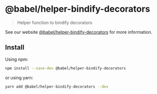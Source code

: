 # @babel/helper-bindify-decorators

> Helper function to bindify decorators

See our website [@babel/helper-bindify-decorators](https://babeljs.io/docs/en/next/babel-helper-bindify-decorators.html) for more information.

## Install

Using npm:

```sh
npm install --save-dev @babel/helper-bindify-decorators
```

or using yarn:

```sh
yarn add @babel/helper-bindify-decorators --dev
```
